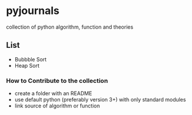 # pyjournals

collection of python algorithm, function and theories

## List

* Bubbble Sort
* Heap Sort

### How to Contribute to the collection
* create a folder with an README 
* use default python (preferably version 3+) with only standard modules
* link source of algorithm or function       
